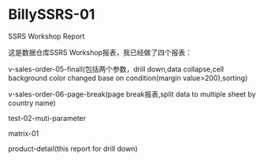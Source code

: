 # BillySSRS-01

SSRS Workshop Report

这是数据仓库SSRS Workshop报表，我已经做了四个报表：

v-sales-order-05-finall(包括两个参数，drill down,data collapse,cell background color changed base on condition(margin value>200),sorting)

v-sales-order-06-page-break(page break报表,split data to multiple sheet by country name)

test-02-muti-parameter

matrix-01

product-detail(this report for drill down)
